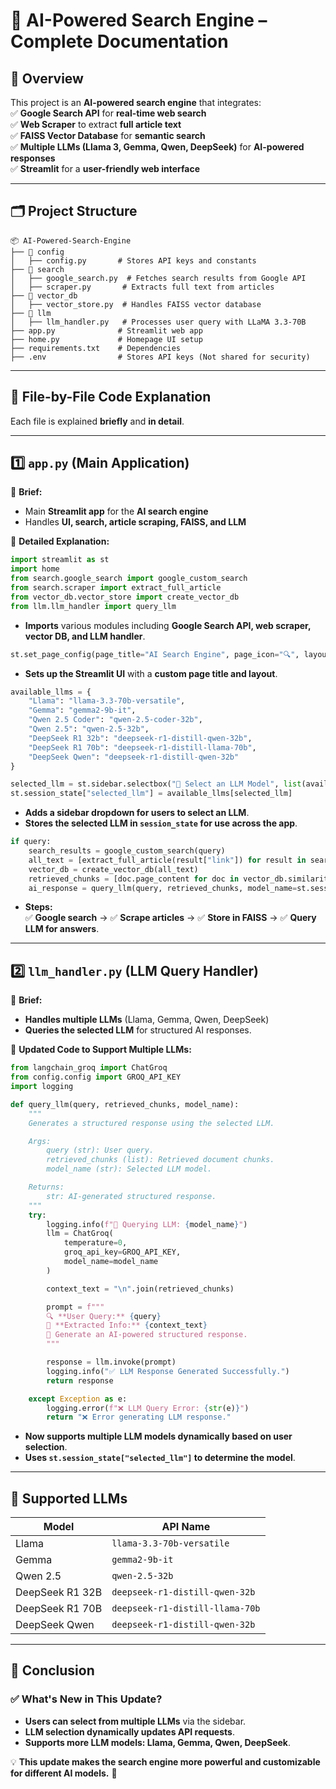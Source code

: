 # 📄 **AI-Powered Search Engine – Complete Documentation**  

## **📌 Overview**
This project is an **AI-powered search engine** that integrates:  
✅ **Google Search API** for **real-time web search**  
✅ **Web Scraper** to extract **full article text**  
✅ **FAISS Vector Database** for **semantic search**  
✅ **Multiple LLMs (Llama 3, Gemma, Qwen, DeepSeek)** for **AI-powered responses**  
✅ **Streamlit** for a **user-friendly web interface**  

---

## **🗂️ Project Structure**
```
📦 AI-Powered-Search-Engine
├── 📂 config
│   ├── config.py       # Stores API keys and constants
├── 📂 search
│   ├── google_search.py  # Fetches search results from Google API
│   ├── scraper.py       # Extracts full text from articles
├── 📂 vector_db
│   ├── vector_store.py  # Handles FAISS vector database
├── 📂 llm
│   ├── llm_handler.py   # Processes user query with LLaMA 3.3-70B
├── app.py              # Streamlit web app
├── home.py             # Homepage UI setup
├── requirements.txt    # Dependencies
├── .env                # Stores API keys (Not shared for security)
```

---

## **📌 File-by-File Code Explanation**
Each file is explained **briefly** and **in detail**.

---

## **1️⃣ `app.py` (Main Application)**
📌 **Brief:**  
- Main **Streamlit app** for the **AI search engine**  
- Handles **UI, search, article scraping, FAISS, and LLM**  

📌 **Detailed Explanation:**
```python
import streamlit as st
import home
from search.google_search import google_custom_search
from search.scraper import extract_full_article
from vector_db.vector_store import create_vector_db
from llm.llm_handler import query_llm
```
- **Imports** various modules including **Google Search API, web scraper, vector DB, and LLM handler**.

```python
st.set_page_config(page_title="AI Search Engine", page_icon="🔍", layout="wide")
```
- **Sets up the Streamlit UI** with a **custom page title and layout**.

```python
available_llms = {
    "Llama": "llama-3.3-70b-versatile",
    "Gemma": "gemma2-9b-it",
    "Qwen 2.5 Coder": "qwen-2.5-coder-32b",
    "Qwen 2.5": "qwen-2.5-32b",
    "DeepSeek R1 32b": "deepseek-r1-distill-qwen-32b",
    "DeepSeek R1 70b": "deepseek-r1-distill-llama-70b",
    "DeepSeek Qwen": "deepseek-r1-distill-qwen-32b"
}

selected_llm = st.sidebar.selectbox("🤖 Select an LLM Model", list(available_llms.keys()))
st.session_state["selected_llm"] = available_llms[selected_llm]
```
- **Adds a sidebar dropdown for users to select an LLM**.
- **Stores the selected LLM in `session_state` for use across the app**.

```python
if query:
    search_results = google_custom_search(query)
    all_text = [extract_full_article(result["link"]) for result in search_results]
    vector_db = create_vector_db(all_text)
    retrieved_chunks = [doc.page_content for doc in vector_db.similarity_search(query, k=5)]
    ai_response = query_llm(query, retrieved_chunks, model_name=st.session_state["selected_llm"])
```
- **Steps:**  
✅ **Google search** → ✅ **Scrape articles** → ✅ **Store in FAISS** → ✅ **Query LLM for answers**.

---

## **2️⃣ `llm_handler.py` (LLM Query Handler)**
📌 **Brief:**  
- **Handles multiple LLMs** (Llama, Gemma, Qwen, DeepSeek)  
- **Queries the selected LLM** for structured AI responses.  

📌 **Updated Code to Support Multiple LLMs:**
```python
from langchain_groq import ChatGroq
from config.config import GROQ_API_KEY
import logging

def query_llm(query, retrieved_chunks, model_name):
    """
    Generates a structured response using the selected LLM.

    Args:
        query (str): User query.
        retrieved_chunks (list): Retrieved document chunks.
        model_name (str): Selected LLM model.

    Returns:
        str: AI-generated structured response.
    """
    try:
        logging.info(f"🤖 Querying LLM: {model_name}")
        llm = ChatGroq(
            temperature=0,
            groq_api_key=GROQ_API_KEY,
            model_name=model_name
        )

        context_text = "\n".join(retrieved_chunks)

        prompt = f"""
        🔍 **User Query:** {query}
        🔎 **Extracted Info:** {context_text}
        📌 Generate an AI-powered structured response.
        """

        response = llm.invoke(prompt)
        logging.info("✅ LLM Response Generated Successfully.")
        return response

    except Exception as e:
        logging.error(f"❌ LLM Query Error: {str(e)}")
        return "❌ Error generating LLM response."
```
- **Now supports multiple LLM models dynamically based on user selection**.
- **Uses `st.session_state["selected_llm"]` to determine the model**.

---

## **📌 Supported LLMs**
| Model | API Name |
|--------|-------------------------------|
| Llama | `llama-3.3-70b-versatile` |
| Gemma | `gemma2-9b-it` |
| Qwen 2.5 | `qwen-2.5-32b` |
| DeepSeek R1 32B | `deepseek-r1-distill-qwen-32b` |
| DeepSeek R1 70B | `deepseek-r1-distill-llama-70b` |
| DeepSeek Qwen | `deepseek-r1-distill-qwen-32b` |

---

## **🔗 Conclusion**
### ✅ **What's New in This Update?**
- **Users can select from multiple LLMs** via the sidebar.
- **LLM selection dynamically updates API requests**.
- **Supports more LLM models: Llama, Gemma, Qwen, DeepSeek**.

💡 **This update makes the search engine more powerful and customizable for different AI models.** 🚀